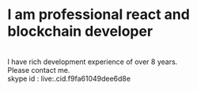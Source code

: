 <h1>I am professional react and blockchain developer</h1><br />
I have rich development experience of over 8 years.<br />
Please contact me.<br />
skype id : live:.cid.f9fa61049dee6d8e
